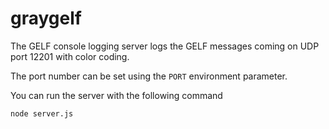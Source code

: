 # graygelf
The GELF console logging server logs the GELF messages coming on UDP port 12201 with color coding.

The port number can be set using the `PORT` environment parameter.

You can run the server with the following command

```
node server.js
```
